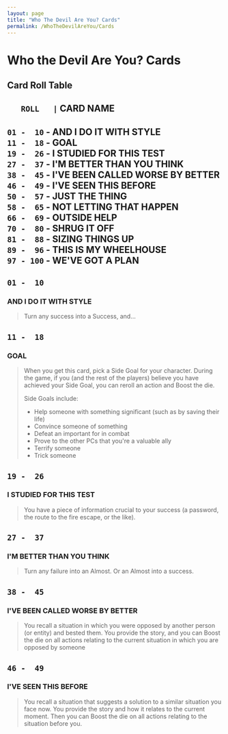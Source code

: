 ```yaml
---
layout: page
title: "Who The Devil Are You? Cards"
permalink: /WhoTheDevilAreYou/Cards
---
```


# Who the Devil Are You? Cards


## Card Roll Table

`   ROLL   |` **CARD NAME**
------------------------------------  
` 01 -  10 ` - **AND I DO IT WITH STYLE**  
` 11 -  18 ` - **GOAL**  
` 19 -  26 ` - **I STUDIED FOR THIS TEST**  
` 27 -  37 ` - **I'M BETTER THAN YOU THINK**  
` 38 -  45 ` - **I'VE BEEN CALLED WORSE BY BETTER**  
` 46 -  49 ` - **I'VE SEEN THIS BEFORE**  
` 50 -  57 ` - **JUST THE THING**  
` 58 -  65 ` - **NOT LETTING THAT HAPPEN**  
` 66 -  69 ` - **OUTSIDE HELP**  
` 70 -  80 ` - **SHRUG IT OFF**  
` 81 -  88 ` - **SIZING THINGS UP**  
` 89 -  96 ` - **THIS IS MY WHEELHOUSE**  
` 97 - 100 ` - **WE'VE GOT A PLAN**  
-----------------------------------  


## `01 -  10`  
### **AND I DO IT WITH STYLE**

> Turn any success into a Success, and...


## `11 -  18`  
### **GOAL**

> When you get this card, pick a Side Goal for your character. During the game, if you (and the rest of the players) believe you have achieved your Side Goal, you can reroll an action and Boost the die.
> 
> Side Goals include:
> 
> - Help someone with something significant (such as by saving their life)
> - Convince someone of something
> - Defeat an important for in combat
> - Prove to the other PCs that you're a valuable ally
> - Terrify someone
> - Trick someone


## `19 -  26`  
### **I STUDIED FOR THIS TEST**

> You have a piece of information crucial to your success (a password, the route to the fire escape, or the like).


## `27 -  37`  
### **I'M BETTER THAN YOU THINK**

> Turn any failure into an Almost. Or an Almost into a success.


## `38 -  45`  
### **I'VE BEEN CALLED WORSE BY BETTER**

> You recall a situation in which you were opposed by another person (or entity) and bested them. You provide the story, and you can Boost the die on all actions relating to the current situation in which you are opposed by someone


## `46 -  49`  
### **I'VE SEEN THIS BEFORE**

> You recall a situation that suggests a solution to a similar situation you face now. You provide the story and how it relates to the current moment. Then you can Boost the die on all actions relating to the situation before you.